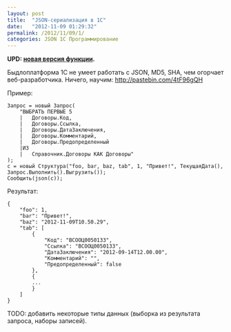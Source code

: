 ```yaml
---
layout: post
title:  "JSON-сериализация в 1С"
date:   "2012-11-09 01:29:32"
permalink: /2012/11/09/1/
categories: JSON 1С Программирование
---
```


**UPD: [новая версия функции](/2012/11/13/1/).**

Быдлоплатформа 1С не умеет работать с JSON, MD5, SHA, чем огорчает веб-разработчика.
Ничего, научим: http://pastebin.com/4tF96gQH

Пример:

~~~
Запрос = новый Запрос(
	"ВЫБРАТЬ ПЕРВЫЕ 5
	|	Договоры.Код,
	|	Договоры.Ссылка,
	|	Договоры.ДатаЗаключения,
	|	Договоры.Комментарий,
	|	Договоры.Предопределенный
	|ИЗ
	|	Справочник.Договоры КАК Договоры"
);
с = новый Структура("foo, bar, baz, tab", 1, "Привет!", ТекущаяДата(), Запрос.Выполнить().Выгрузить());
Сообщить(json(с));
~~~

Результат:

~~~
{
    "foo": 1,
    "bar": "Привет!",
    "baz": "2012-11-09T10.50.29",
    "tab": [
        {
            "Код": "ВСООЦ0050133",
            "Ссылка": "ВСООЦ0050133",
            "ДатаЗаключения": "2012-09-14T12.00.00",
            "Комментарий": "",
            "Предопределенный": false
        },
        {
        ...
        }
    ]
}
~~~

TODO: добавить некоторые типы данных (выборка из результата запроса,
наборы записей).
